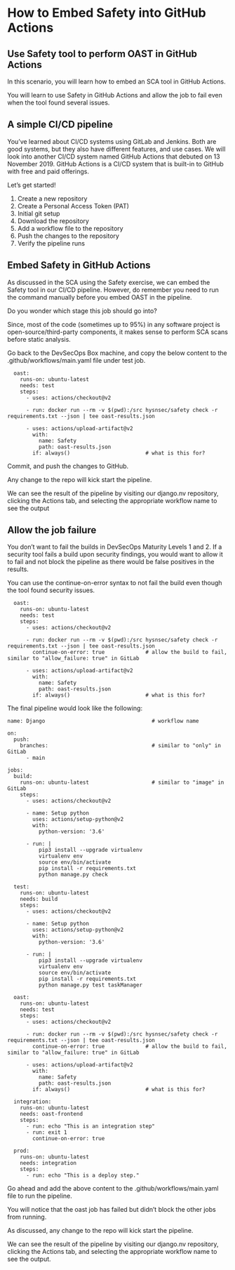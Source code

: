 How to Embed Safety into GitHub Actions
================================================

Use Safety tool to perform OAST in GitHub Actions
----------------------------------------------------------------

In this scenario, you will learn how to embed an SCA tool in GitHub Actions.

You will learn to use Safety in GitHub Actions and allow the job to fail even when the tool found several issues.

A simple CI/CD pipeline
----------

You’ve learned about CI/CD systems using GitLab and Jenkins. Both are good systems, but they also have different features, and use cases. We will look into another CI/CD system named GitHub Actions that debuted on 13 November 2019. GitHub Actions is a CI/CD system that is built-in to GitHub with free and paid offerings.

Let’s get started!

1. Create a new repository
2. Create a Personal Access Token (PAT)
3. Initial git setup
4. Download the repository
5. Add a workflow file to the repository
6. Push the changes to the repository
7. Verify the pipeline runs

Embed Safety in GitHub Actions
--------------

As discussed in the SCA using the Safety exercise, we can embed the Safety tool in our CI/CD pipeline. However, do remember you need to run the command manually before you embed OAST in the pipeline.

Do you wonder which stage this job should go into?

Since, most of the code (sometimes up to 95%) in any software project is open-source/third-party components, it makes sense to perform SCA scans before static analysis.

Go back to the DevSecOps Box machine, and copy the below content to the .github/workflows/main.yaml file under test job.

```
  oast:
    runs-on: ubuntu-latest
    needs: test
    steps:
      - uses: actions/checkout@v2

      - run: docker run --rm -v $(pwd):/src hysnsec/safety check -r requirements.txt --json | tee oast-results.json

      - uses: actions/upload-artifact@v2
        with:
          name: Safety
          path: oast-results.json
        if: always()                        # what is this for?
```

Commit, and push the changes to GitHub.

Any change to the repo will kick start the pipeline.

We can see the result of the pipeline by visiting our django.nv repository, clicking the Actions tab, and selecting the appropriate workflow name to see the output

Allow the job failure
----------

You don’t want to fail the builds in DevSecOps Maturity Levels 1 and 2. If a security tool fails a build upon security findings, you would want to allow it to fail and not block the pipeline as there would be false positives in the results.

You can use the continue-on-error syntax to not fail the build even though the tool found security issues.

```
  oast:
    runs-on: ubuntu-latest
    needs: test
    steps:
      - uses: actions/checkout@v2

      - run: docker run --rm -v $(pwd):/src hysnsec/safety check -r requirements.txt --json | tee oast-results.json
        continue-on-error: true             # allow the build to fail, similar to "allow_failure: true" in GitLab

      - uses: actions/upload-artifact@v2
        with:
          name: Safety
          path: oast-results.json
        if: always()                        # what is this for?
```

The final pipeline would look like the following:


```
name: Django                                  # workflow name

on:
  push:
    branches:                                 # similar to "only" in GitLab
      - main

jobs:
  build:
    runs-on: ubuntu-latest                    # similar to "image" in GitLab
    steps:
      - uses: actions/checkout@v2

      - name: Setup python
        uses: actions/setup-python@v2
        with:
          python-version: '3.6'

      - run: |
          pip3 install --upgrade virtualenv
          virtualenv env
          source env/bin/activate
          pip install -r requirements.txt
          python manage.py check

  test:
    runs-on: ubuntu-latest
    needs: build
    steps:
      - uses: actions/checkout@v2

      - name: Setup python
        uses: actions/setup-python@v2
        with:
          python-version: '3.6'

      - run: |
          pip3 install --upgrade virtualenv
          virtualenv env
          source env/bin/activate
          pip install -r requirements.txt
          python manage.py test taskManager

  oast:
    runs-on: ubuntu-latest
    needs: test
    steps:
      - uses: actions/checkout@v2

      - run: docker run --rm -v $(pwd):/src hysnsec/safety check -r requirements.txt --json | tee oast-results.json
        continue-on-error: true             # allow the build to fail, similar to "allow_failure: true" in GitLab

      - uses: actions/upload-artifact@v2
        with:
          name: Safety
          path: oast-results.json
        if: always()                        # what is this for?

  integration:
    runs-on: ubuntu-latest
    needs: oast-frontend
    steps:
      - run: echo "This is an integration step"
      - run: exit 1
        continue-on-error: true

  prod:
    runs-on: ubuntu-latest
    needs: integration
    steps:
      - run: echo "This is a deploy step."
```

Go ahead and add the above content to the .github/workflows/main.yaml file to run the pipeline.

You will notice that the oast job has failed but didn’t block the other jobs from running.

As discussed, any change to the repo will kick start the pipeline.

We can see the result of the pipeline by visiting our django.nv repository, clicking the Actions tab, and selecting the appropriate workflow name to see the output.

